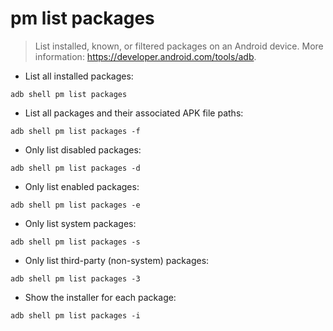 # pm list packages

> List installed, known, or filtered packages on an Android device.
> More information: <https://developer.android.com/tools/adb>.

- List all installed packages:

`adb shell pm list packages`

- List all packages and their associated APK file paths:

`adb shell pm list packages -f`

- Only list disabled packages:

`adb shell pm list packages -d`

- Only list enabled packages:

`adb shell pm list packages -e`

- Only list system packages:

`adb shell pm list packages -s`

- Only list third-party (non-system) packages:

`adb shell pm list packages -3`

- Show the installer for each package:

`adb shell pm list packages -i`
